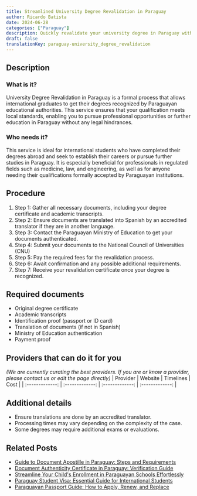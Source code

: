 ```yaml
---
title: Streamlined University Degree Revalidation in Paraguay
author: Ricardo Batista
date: 2024-06-28
categories: ["Paraguay"]
description: Quickly revalidate your university degree in Paraguay with our comprehensive guide and expert assistance. Start your career hassle-free today!
draft: false
translationKey: paraguay-university_degree_revalidation
---
```


## Description
### What is it?
University Degree Revalidation in Paraguay is a formal process that allows international graduates to get their degrees recognized by Paraguayan educational authorities. This service ensures that your qualification meets local standards, enabling you to pursue professional opportunities or further education in Paraguay without any legal hindrances.

### Who needs it?
This service is ideal for international students who have completed their degrees abroad and seek to establish their careers or pursue further studies in Paraguay. It is especially beneficial for professionals in regulated fields such as medicine, law, and engineering, as well as for anyone needing their qualifications formally accepted by Paraguayan institutions.

## Procedure

1. Step 1: Gather all necessary documents, including your degree certificate and academic transcripts.
2. Step 2: Ensure documents are translated into Spanish by an accredited translator if they are in another language.
3. Step 3: Contact the Paraguayan Ministry of Education to get your documents authenticated.
4. Step 4: Submit your documents to the National Council of Universities (CNU)
5. Step 5: Pay the required fees for the revalidation process.
6. Step 6: Await confirmation and any possible additional requirements.
7. Step 7: Receive your revalidation certificate once your degree is recognized.


## Required documents

- Original degree certificate
- Academic transcripts
- Identification proof (passport or ID card)
- Translation of documents (if not in Spanish)
- Ministry of Education authentication
- Payment proof


## Providers that can do it for you
_(We are currently curating the best providers. If you are or know a provider, please contact us or edit the page directly)_
| Provider        |     Website     |     Timelines    |       Cost      |
| :-------------: | :-------------: |  :-------------: | :-------------: |

## Additional details

- Ensure translations are done by an accredited translator.
- Processing times may vary depending on the complexity of the case.
- Some degrees may require additional exams or evaluations.




## Related Posts

- [Guide to Document Apostille in Paraguay: Steps and Requirements](https://tramitit.com/guides/paraguay/document_apostille/)
- [Document Authenticity Certificate in Paraguay: Verification Guide](https://tramitit.com/guides/paraguay/document_authenticity_certificate/)
- [Streamline Your Child's Enrollment in Paraguayan Schools Effortlessly](https://tramitit.com/guides/paraguay/educational_system_registration/)
- [Paraguay Student Visa: Essential Guide for International Students](https://tramitit.com/guides/paraguay/student_visa_request/)
- [Paraguayan Passport Guide: How to Apply, Renew, and Replace](https://tramitit.com/guides/paraguay/paraguayan_passport/)